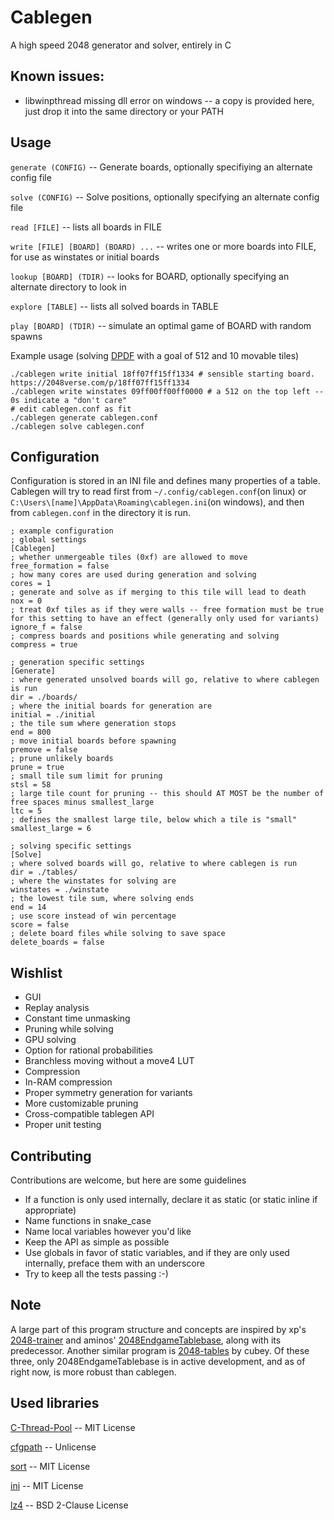 # Cablegen
A high speed 2048 generator and solver, entirely in C

## Known issues:
- libwinpthread missing dll error on windows -- a copy is provided here, just drop it into the same directory or your PATH

## Usage

`generate (CONFIG)` -- Generate boards, optionally specifiying an alternate config file

`solve (CONFIG)` -- Solve positions, optionally specifying an alternate config file

`read [FILE]` -- lists all boards in FILE

`write [FILE] [BOARD] (BOARD) ...` -- writes one or more boards into FILE, for use as winstates or initial boards

`lookup [BOARD] (TDIR)` -- looks for BOARD, optionally specifying an alternate directory to look in

`explore [TABLE]` -- lists all solved boards in TABLE

`play [BOARD] (TDIR)` -- simulate an optimal game of BOARD with random spawns

Example usage (solving [DPDF](https://wiki.2048verse.com/wiki/index.php/Double_Perimeter_Defense_Formation(4x4)) with a goal of 512 and 10 movable tiles)
```
./cablegen write initial 18ff07ff15ff1334 # sensible starting board. https://2048verse.com/p/18ff07ff15ff1334 
./cablegen write winstates 09ff00ff00ff0000 # a 512 on the top left -- 0s indicate a "don't care"
# edit cablegen.conf as fit
./cablegen generate cablegen.conf
./cablegen solve cablegen.conf
```

## Configuration

Configuration is stored in an INI file and defines many properties of a table. Cablegen will try to read first from `~/.config/cablegen.conf`(on linux) or `C:\Users\[name]\AppData\Roaming\cablegen.ini`(on windows), and then from `cablegen.conf` in the directory it is run.

```
; example configuration
; global settings 
[Cablegen]
; whether unmergeable tiles (0xf) are allowed to move
free_formation = false 
; how many cores are used during generation and solving
cores = 1
; generate and solve as if merging to this tile will lead to death
nox = 0
; treat 0xf tiles as if they were walls -- free formation must be true for this setting to have an effect (generally only used for variants)
ignore_f = false
; compress boards and positions while generating and solving
compress = true

; generation specific settings
[Generate]
: where generated unsolved boards will go, relative to where cablegen is run
dir = ./boards/
; where the initial boards for generation are
initial = ./initial
; the tile sum where generation stops
end = 800             
; move initial boards before spawning
premove = false       
; prune unlikely boards
prune = true
; small tile sum limit for pruning
stsl = 58
; large tile count for pruning -- this should AT MOST be the number of free spaces minus smallest_large
ltc = 5
; defines the smallest large tile, below which a tile is "small"
smallest_large = 6

; solving specific settings
[Solve]   
; where solved boards will go, relative to where cablegen is run
dir = ./tables/       
; where the winstates for solving are
winstates = ./winstate
; the lowest tile sum, where solving ends
end = 14              
; use score instead of win percentage
score = false         
; delete board files while solving to save space
delete_boards = false

```

## Wishlist

- GUI
- Replay analysis
- Constant time unmasking
- Pruning while solving
- GPU solving
- Option for rational probabilities
- Branchless moving without a move4 LUT
- Compression
- In-RAM compression
- Proper symmetry generation for variants
- More customizable pruning
- Cross-compatible tablegen API 
- Proper unit testing

## Contributing

Contributions are welcome, but here are some guidelines

- If a function is only used internally, declare it as static (or static inline if appropriate)
- Name functions in snake_case
- Name local variables however you'd like
- Keep the API as simple as possible
- Use globals in favor of static variables, and if they are only used internally, preface them with an underscore
- Try to keep all the tests passing :-)

## Note

A large part of this program structure and concepts are inspired by xp's [2048-trainer](https://github.com/1h0si/2048-trainer) and aminos'
[2048EndgameTablebase](https://github.com/game-difficulty/2048EndgameTablebase), along with its predecessor. Another similar program is 
[2048-tables](https://github.com/CubeyTheCube/2048-tables/tree/main) by cubey. Of these three, only 2048EndgameTablebase is in active
development, and as of right now, is more robust than cablegen.

## Used libraries

[C-Thread-Pool](https://github.com/Pithikos/C-Thread-Pool) -- MIT License

[cfgpath](https://github.com/Malvineous/cfgpath) -- Unlicense

[sort](https://github.com/swenson/sort) -- MIT License

[ini](https://github.com/rxi/ini/) -- MIT License

[lz4](https://github.com/lz4/lz4/) -- BSD 2-Clause License
